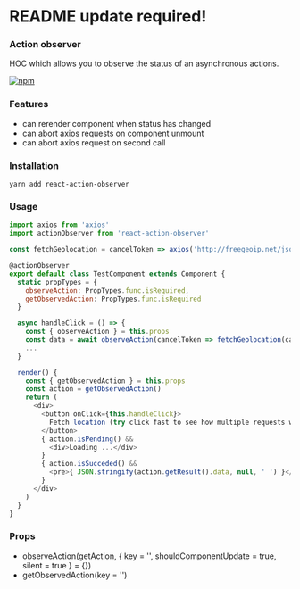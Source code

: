 # README update required!

### Action observer

HOC which allows you to observe the status of an asynchronous actions.

[![npm](https://img.shields.io/npm/v/react-action-observer.svg?maxAge=2592000)](https://www.npmjs.com/package/react-action-observer)

### Features

- can rerender component when status has changed
- can abort axios requests on component unmount
- can abort axios request on second call

### Installation
```
yarn add react-action-observer
```

### Usage

```javascript
import axios from 'axios'
import actionObserver from 'react-action-observer'

const fetchGeolocation = cancelToken => axios('http://freegeoip.net/json/', { cancelToken })

@actionObserver
export default class TestComponent extends Component {
  static propTypes = {
    observeAction: PropTypes.func.isRequired,
    getObservedAction: PropTypes.func.isRequired
  }

  async handleClick = () => {
    const { observeAction } = this.props
    const data = await observeAction(cancelToken => fetchGeolocation(cancelToken))
    ...
  }

  render() {
    const { getObservedAction } = this.props
    const action = getObservedAction()
    return (
      <div>
        <button onClick={this.handleClick}>
          Fetch location (try click fast to see how multiple requests will be cancelled)
        </button>
        { action.isPending() &&
          <div>Loading ...</div>
        }
        { action.isSucceded() &&
          <pre>{ JSON.stringify(action.getResult().data, null, ' ') }</pre>
        }
      </div>
    )
  }
}
```

### Props

- observeAction(getAction, { key = '', shouldComponentUpdate = true, silent = true } = {})
- getObservedAction(key = '')
